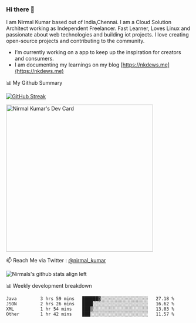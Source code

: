 ### Hi there 👋

 I am Nirmal Kumar based out of India,Chennai. I am a Cloud Solution Architect working as Independent Freelancer. Fast Learner, Loves Linux and passionate about web technologies and building iot projects. I love creating open-source projects and contributing to the community.

- I’m currently working on a app to keep up the inspiration for creators and consumers.
- I am documenting my learnings on my blog [https://nkdews.me](https://nkdews.me)


📊 My Github Summary

[![GitHub Streak](https://github-readme-streak-stats.herokuapp.com?user=nk-gears&theme=dark&hide_border=true&date_format=M%20j%5B%2C%20Y%5D)](https://git.io/streak-stats)

<a href="https://app.daily.dev/nirmal_kumar"><img src="https://api.daily.dev/devcards/a16cfcf02d384b16b41de71ce4d1d811.png?r=8ve" width="400" alt="Nirmal Kumar's Dev Card"/></a>

📫 Reach Me via  Twitter : [@nirmal_kumar](https://twitter.com/nirmal_kumar)

![Nirmals's github stats align left](https://github-readme-stats.vercel.app/api?username=nk-gears&show_icons=true)


📊 Weekly development breakdown

<!--START_SECTION:waka-->

```text
Java         3 hrs 59 mins   ██████▓░░░░░░░░░░░░░░░░░░   27.18 %
JSON         2 hrs 26 mins   ████░░░░░░░░░░░░░░░░░░░░░   16.62 %
XML          1 hr 54 mins    ███▒░░░░░░░░░░░░░░░░░░░░░   13.03 %
Other        1 hr 42 mins    ███░░░░░░░░░░░░░░░░░░░░░░   11.57 %
```

<!--END_SECTION:waka-->


